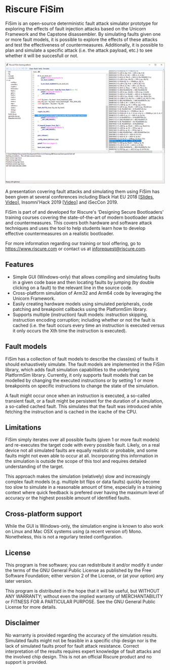 
# Riscure FiSim

FiSim is an open-source deterministic fault attack simulator prototype for exploring the effects of fault injection attacks based on the Unicorn Framework and the Capstone disassembler. By simulating faults given one or more fault models, it is possible to explore the effects of these attacks and test the effectiveness of countermeasures. Additionally, it is possible to plan and simulate a specific attack (i.e. the attack payload, etc.) to see whether it will be succesfull or not.

![FiSim - an open-source deterministic fault attack simulator prototype](Docs/fisim.png)

A presentation covering fault attacks and simulating them using FiSim has been given at several conferences including Black Hat EU 2018 [[Slides](https://i.blackhat.com/eu-18/Thu-Dec-6/eu-18-Bogaard-Timmers-Secure-Boot-Under-Attack-Simulation-To-Enhance-Fau....pdf), [Video](https://www.youtube.com/watch?v=7DYkV4uZqS8)], Insomni'Hack 2019 [[Video](https://www.youtube.com/watch?v=_ZLJraOtrDA)] and iSecCon 2019.

FiSim is part of and developed for Riscure's 'Designing Secure Bootloaders' training courses covering the state-of-the-art of modern bootloader attacks and countermeasures. This covers both hardware and software attack techniques and uses the tool to help students learn how to develop effective countermeasures on a realistic bootloader.

For more information regarding our training or tool offering, go to https://www.riscure.com or contact us at inforequest@riscure.com.

## Features

- Simple GUI (Windows-only) that allows compiling and simulating faults in a given code base and then locating faults by jumping (by double clicking on a fault) to the relevant line in the source code.
- Cross-platform simulation of Arm32 and Arm64 code by leveraging the Unicorn Framework.
- Easily creating hardware models using simulated peripherals, code patching and breakpoint callbacks using the PlatformSim library.
- Supports multiple (instruction) fault models: instruction skipping, instruction encoding corruption; including whether or not the fault is cached (i.e. the fault occurs every time an instruction is executed versus it only occurs the Xth time the instruction is executed).

## Fault models

FiSim has a collection of fault models to describe the class(es) of faults it should exhaustively simulate. The fault models are implemented in the FiSim library, which adds fault simulation capabilities to the underlying PlatformSim library. Currently, it only supports fault models that can be modelled by changing the executed instructions or by setting 1 or more breakpoints on specific instructions to change the state of the simulation. 

A fault might occur once when an instruction is executed, a so-called transient fault, or a fault might be persistent for the duration of a simulation, a so-called cached fault. This simulates that the fault was introduced while fetching the instruction and is cached in the icache of the CPU. 

## Limitations

FiSim simply iterates over all possible faults (given 1 or more fault models) and re-executes the target code with every possible fault. Likely, on a real device not all simulated faults are equally realistic or probable, and some faults might not even able to occur at all. Incorporating this information in the simulation is outside the scope of this tool and requires detailed understanding of the target.

This approach makes the simulation (relatively) slow and increasingly complex fault models (e.g. multiple bit flips or data faults) quickly become too slow to simulate in a reasonable amount of time, especially in a training context where quick feedback is prefered over having the maximum level of accuracy or the highest possible amount of identified faults.

## Cross-platform support

While the GUI is Windows-only, the simulation engine is known to also work on Linux and Mac OSX systems using (a recent version of) Mono. Nonetheless, this is not a regurlary tested configuration.

## License

This program is free software; you can redistribute it and/or modify it under the terms of the GNU General Public License as published by the Free Software Foundation; either version 2 of the License, or (at your option) any later version.

This program is distributed in the hope that it will be useful, but WITHOUT ANY WARRANTY; without even the implied warranty of MERCHANTABILITY or FITNESS FOR A PARTICULAR PURPOSE.  See the GNU General Public License for more details.

## Disclaimer

No warranty is provided regarding the accuracy of the simulation results. Simulated faults might not be feasible in a specific chip design nor is the lack of simulated faults proof for fault attack resistance.
Correct interpretation of the results requires expert knowledge of fault attacks and the involved chip design. This is not an official Riscure product and no support is provided.